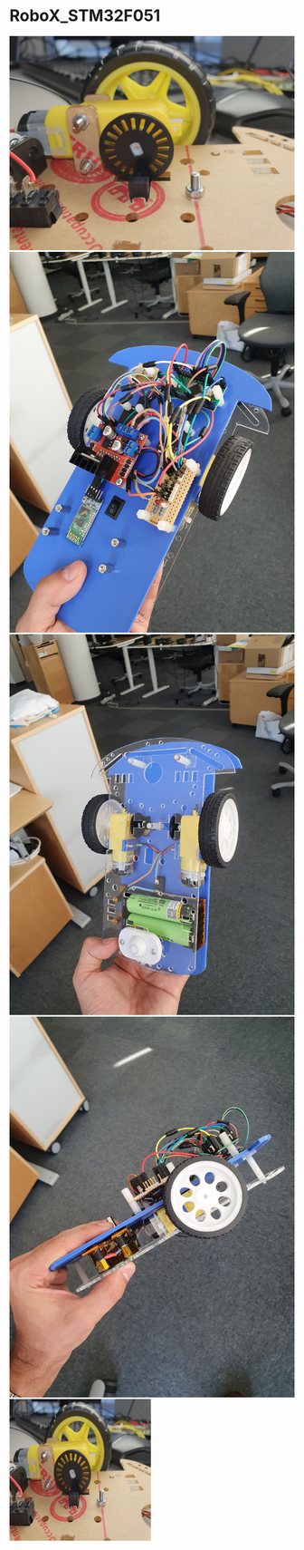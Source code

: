 # RoboX_STM32F051

![alt text](https://github.com/peterson94/RoboX_STM32F051/blob/main/Gallery/20220304_160159.jpg?raw=true)
![alt text](https://github.com/peterson94/RoboX_STM32F051/blob/main/Gallery/20230823_154839.jpg?raw=true)
![alt text](https://github.com/peterson94/RoboX_STM32F051/blob/main/Gallery/20230823_154855.jpg?raw=true)
![alt text](https://github.com/peterson94/RoboX_STM32F051/blob/main/Gallery/20230823_154907.jpg?raw=true)
 <img src="https://github.com/peterson94/RoboX_STM32F051/blob/main/Gallery/20220304_160159.jpg" alt="alt text" width="250" height="250">

